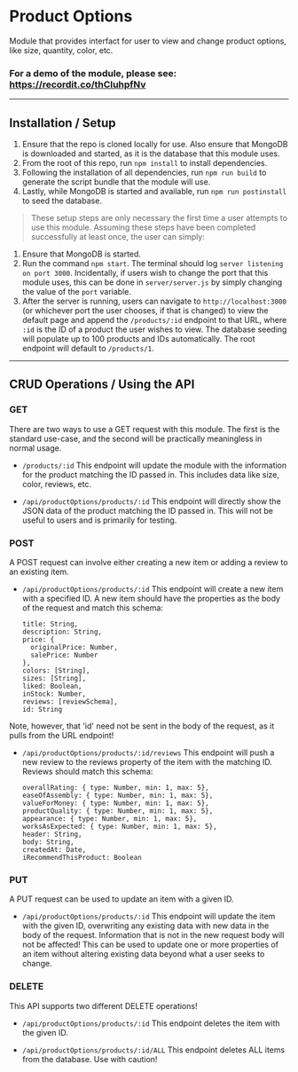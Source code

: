 # Product Options

Module that provides interfact for user to view and change product options, like size, quantity, color, etc.

### For a demo of the module, please see: https://recordit.co/thCIuhpfNv

------

## Installation / Setup

1. Ensure that the repo is cloned locally for use. Also ensure that MongoDB is downloaded and started, as it is the database that this module uses.
1. From the root of this repo, run `npm install` to install dependencies.
1. Following the installation of all dependencies, run `npm run build` to generate the script bundle that the module will use.
1. Lastly, while MongoDB is started and available, run `npm run postinstall` to seed the database.

> These setup steps are only necessary the first time a user attempts to use this module. Assuming these steps have been completed successfully at least once, the user can simply:

1. Ensure that MongoDB is started.
1. Run the command `npm start`. The terminal should log `server listening on port 3000`. Incidentally, if users wish to change the port that this module uses, this can be done in `server/server.js` by simply changing the value of the `port` variable.
1. After the server is running, users can navigate to `http://localhost:3000` (or whichever port the user chooses, if that is changed) to view the default page and append the `/products/:id` endpoint to that URL, where `:id` is the ID of a product the user wishes to view. The database seeding will populate up to 100 products and IDs automatically. The root endpoint will default to `/products/1`.

------

## CRUD Operations / Using the API

### GET

There are two ways to use a GET request with this module. The first is the standard use-case, and the second will be practically meaningless in normal usage.

- `/products/:id`
This endpoint will update the module with the information for the product matching the ID passed in. This includes data like size, color, reviews, etc.

- `/api/productOptions/products/:id`
This endpoint will directly show the JSON data of the product matching the ID passed in. This will not be useful to users and is primarily for testing.

### POST

A POST request can involve either creating a new item or adding a review to an existing item.

- `/api/productOptions/products/:id`
This endpoint will create a new item with a specified ID. A new item should have the properties as the body of the request and match this schema:

      title: String,
      description: String,
      price: {
        originalPrice: Number,
        salePrice: Number
      },
      colors: [String],
      sizes: [String],
      liked: Boolean,
      inStock: Number,
      reviews: [reviewSchema],
      id: String

Note, however, that 'id' need not be sent in the body of the request, as it pulls from the URL endpoint!

- `/api/productOptions/products/:id/reviews`
This endpoint will push a new review to the reviews property of the item with the matching ID. Reviews should match this schema:

      overallRating: { type: Number, min: 1, max: 5},
      easeOfAssembly: { type: Number, min: 1, max: 5},
      valueForMoney: { type: Number, min: 1, max: 5},
      productQuality: { type: Number, min: 1, max: 5},
      appearance: { type: Number, min: 1, max: 5},
      worksAsExpected: { type: Number, min: 1, max: 5},
      header: String,
      body: String,
      createdAt: Date,
      iRecommendThisProduct: Boolean

### PUT
A PUT request can be used to update an item with a given ID.

- `/api/productOptions/products/:id`
This endpoint will update the item with the given ID, overwriting any existing data with new data in the body of the request. Information that is not in the new request body will not be affected! This can be used to update one or more properties of an item without altering existing data beyond what a user seeks to change.

### DELETE
This API supports two different DELETE operations!

- `/api/productOptions/products/:id`
This endpoint deletes the item with the given ID.

- `/api/productOptions/products/:id/ALL`
This endpoint deletes ALL items from the database. Use with caution!